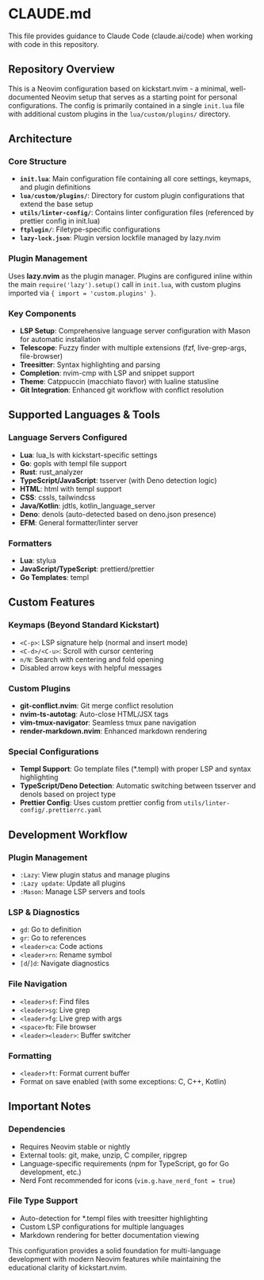 # CLAUDE.md

This file provides guidance to Claude Code (claude.ai/code) when working with code in this repository.

## Repository Overview

This is a Neovim configuration based on kickstart.nvim - a minimal, well-documented Neovim setup that serves as a starting point for personal configurations. The config is primarily contained in a single `init.lua` file with additional custom plugins in the `lua/custom/plugins/` directory.

## Architecture

### Core Structure
- **`init.lua`**: Main configuration file containing all core settings, keymaps, and plugin definitions
- **`lua/custom/plugins/`**: Directory for custom plugin configurations that extend the base setup
- **`utils/linter-config/`**: Contains linter configuration files (referenced by prettier config in init.lua)
- **`ftplugin/`**: Filetype-specific configurations
- **`lazy-lock.json`**: Plugin version lockfile managed by lazy.nvim

### Plugin Management
Uses **lazy.nvim** as the plugin manager. Plugins are configured inline within the main `require('lazy').setup()` call in `init.lua`, with custom plugins imported via `{ import = 'custom.plugins' }`.

### Key Components
- **LSP Setup**: Comprehensive language server configuration with Mason for automatic installation
- **Telescope**: Fuzzy finder with multiple extensions (fzf, live-grep-args, file-browser)
- **Treesitter**: Syntax highlighting and parsing
- **Completion**: nvim-cmp with LSP and snippet support
- **Theme**: Catppuccin (macchiato flavor) with lualine statusline
- **Git Integration**: Enhanced git workflow with conflict resolution

## Supported Languages & Tools

### Language Servers Configured
- **Lua**: lua_ls with kickstart-specific settings
- **Go**: gopls with templ file support
- **Rust**: rust_analyzer
- **TypeScript/JavaScript**: tsserver (with Deno detection logic)
- **HTML**: html with templ support
- **CSS**: cssls, tailwindcss
- **Java/Kotlin**: jdtls, kotlin_language_server
- **Deno**: denols (auto-detected based on deno.json presence)
- **EFM**: General formatter/linter server

### Formatters
- **Lua**: stylua
- **JavaScript/TypeScript**: prettierd/prettier
- **Go Templates**: templ

## Custom Features

### Keymaps (Beyond Standard Kickstart)
- `<C-p>`: LSP signature help (normal and insert mode)
- `<C-d>/<C-u>`: Scroll with cursor centering
- `n/N`: Search with centering and fold opening
- Disabled arrow keys with helpful messages

### Custom Plugins
- **git-conflict.nvim**: Git merge conflict resolution
- **nvim-ts-autotag**: Auto-close HTML/JSX tags  
- **vim-tmux-navigator**: Seamless tmux pane navigation
- **render-markdown.nvim**: Enhanced markdown rendering

### Special Configurations
- **Templ Support**: Go template files (*.templ) with proper LSP and syntax highlighting
- **TypeScript/Deno Detection**: Automatic switching between tsserver and denols based on project type
- **Prettier Config**: Uses custom prettier config from `utils/linter-config/.prettierrc.yaml`

## Development Workflow

### Plugin Management
- `:Lazy`: View plugin status and manage plugins
- `:Lazy update`: Update all plugins
- `:Mason`: Manage LSP servers and tools

### LSP & Diagnostics
- `gd`: Go to definition
- `gr`: Go to references  
- `<leader>ca`: Code actions
- `<leader>rn`: Rename symbol
- `[d`/`]d`: Navigate diagnostics

### File Navigation
- `<leader>sf`: Find files
- `<leader>sg`: Live grep
- `<leader>fg`: Live grep with args
- `<space>fb`: File browser
- `<leader><leader>`: Buffer switcher

### Formatting
- `<leader>ft`: Format current buffer
- Format on save enabled (with some exceptions: C, C++, Kotlin)

## Important Notes

### Dependencies
- Requires Neovim stable or nightly
- External tools: git, make, unzip, C compiler, ripgrep
- Language-specific requirements (npm for TypeScript, go for Go development, etc.)
- Nerd Font recommended for icons (`vim.g.have_nerd_font = true`)

### File Type Support
- Auto-detection for *.templ files with treesitter highlighting
- Custom LSP configurations for multiple languages
- Markdown rendering for better documentation viewing


This configuration provides a solid foundation for multi-language development with modern Neovim features while maintaining the educational clarity of kickstart.nvim.
